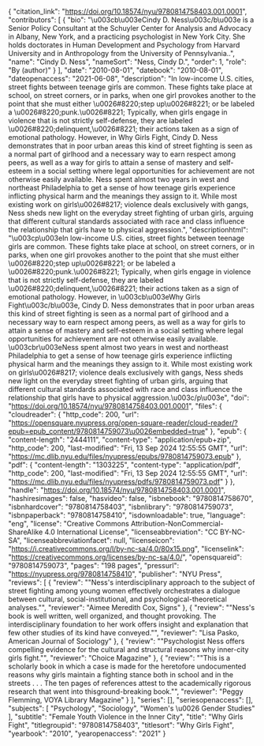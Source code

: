 {
   "citation_link": "https://doi.org/10.18574/nyu/9780814758403.001.0001",
   "contributors": [
     {
       "bio": "\u003cb\u003eCindy D. Ness\u003c/b\u003e is a Senior Policy Consultant at the Schuyler Center for Analysis and Advocacy in Albany, New York, and a practicing psychologist in New York City. She holds doctorates in Human Development and Psychology from Harvard University and in Anthropology from the University of Pennsylvania..",
       "name": "Cindy D. Ness",
       "nameSort": "Ness, Cindy D.",
       "order": 1,
       "role": "By (author)"
     }
   ],
   "date": "2010-08-01",
   "datebook": "2010-08-01",
   "dateopenaccess": "2021-06-08",
   "description": "In low-income U.S. cities, street fights between teenage girls are common. These fights take place at school, on street corners, or in parks, when one girl provokes another to the point that she must either \u0026#8220;step up\u0026#8221; or be labeled a \u0026#8220;punk.\u0026#8221; Typically, when girls engage in violence that is not strictly self-defense, they are labeled \u0026#8220;delinquent,\u0026#8221; their actions taken as a sign of emotional pathology.  However, in Why Girls Fight, Cindy D. Ness demonstrates that in poor urban areas this kind of street fighting is seen as a normal part of girlhood and a necessary way to earn respect among peers, as well as a way for girls to attain a sense of mastery and self-esteem in a social setting where legal opportunities for achievement are not otherwise easily available. Ness spent almost two years in west and northeast Philadelphia to get a sense of how teenage girls experience inflicting physical harm and the meanings they assign to it. While most existing work on girls\u0026#8217; violence deals exclusively with gangs, Ness sheds new light on the everyday street fighting of urban girls, arguing that different cultural standards associated with race and class influence the relationship that girls have to physical aggression.",
   "descriptionhtml": "\u003cp\u003eIn low-income U.S. cities, street fights between teenage girls are common. These fights take place at school, on street corners, or in parks, when one girl provokes another to the point that she must either \u0026#8220;step up\u0026#8221; or be labeled a \u0026#8220;punk.\u0026#8221; Typically, when girls engage in violence that is not strictly self-defense, they are labeled \u0026#8220;delinquent,\u0026#8221; their actions taken as a sign of emotional pathology.  However, in \u003cb\u003eWhy Girls Fight\u003c/b\u003e, Cindy D. Ness demonstrates that in poor urban areas this kind of street fighting is seen as a normal part of girlhood and a necessary way to earn respect among peers, as well as a way for girls to attain a sense of mastery and self-esteem in a social setting where legal opportunities for achievement are not otherwise easily available. \u003cbr\u003eNess spent almost two years in west and northeast Philadelphia to get a sense of how teenage girls experience inflicting physical harm and the meanings they assign to it. While most existing work on girls\u0026#8217; violence deals exclusively with gangs, Ness sheds new light on the everyday street fighting of urban girls, arguing that different cultural standards associated with race and class influence the relationship that girls have to physical aggression.\u003c/p\u003e",
   "doi": "https://doi.org/10.18574/nyu/9780814758403.001.0001",
   "files": {
     "cloudreader": {
       "http_code": 200,
       "url": "https://opensquare.nyupress.org/open-square-reader/cloud-reader/?epub=epub_content/9780814759073\u0026embedded=true"
     },
     "epub": {
       "content-length": "2444111",
       "content-type": "application/epub+zip",
       "http_code": 200,
       "last-modified": "Fri, 13 Sep 2024 12:55:55 GMT",
       "url": "https://mc.dlib.nyu.edu/files/nyupress/epubs/9780814759073.epub"
     },
     "pdf": {
       "content-length": "1303225",
       "content-type": "application/pdf",
       "http_code": 200,
       "last-modified": "Fri, 13 Sep 2024 12:55:55 GMT",
       "url": "https://mc.dlib.nyu.edu/files/nyupress/pdfs/9780814759073.pdf"
     }
   },
   "handle": "https://doi.org/10.18574/nyu/9780814758403.001.0001",
   "hashiresimages": false,
   "hasvideo": false,
   "isbnebook": "9780814758670",
   "isbnhardcover": "9780814758403",
   "isbnlibrary": "9780814759073",
   "isbnpaperback": "9780814758410",
   "isdownloadable": true,
   "language": "eng",
   "license": "Creative Commons Attribution-NonCommercial-ShareAlike 4.0 International License",
   "licenseabbreviation": "CC BY-NC-SA",
   "licenseabbreviationfacet": null,
   "licenseicon": "https://i.creativecommons.org/l/by-nc-sa/4.0/80x15.png",
   "licenselink": "https://creativecommons.org/licenses/by-nc-sa/4.0/",
   "opensquareid": "9780814759073",
   "pages": "198 pages",
   "pressurl": "https://nyupress.org/9780814758410",
   "publisher": "NYU Press",
   "reviews": [
     {
       "review": "\"Ness's interdisciplinary approach to the subject of street fighting among young women effectively orchestrates a dialogue between cultural, social-institutional, and psychological-theoretical analyses.\"",
       "reviewer": "Aimee Meredith Cox, Signs"
     },
     {
       "review": "\"Ness's book is well written, well organized, and thought provoking. The interdisciplinary foundation to her work offers insight and explanation that few other studies of its kind have conveyed.\"",
       "reviewer": "Lisa Pasko, American Journal of Sociology"
     },
     {
       "review": "\"Psychologist Ness offers compelling evidence for the cultural and structural reasons why inner-city girls fight.\"",
       "reviewer": "Choice Magazine"
     },
     {
       "review": "\"This is a scholarly book in which a case is made for the heretofore undocumented reasons why girls maintain a fighting stance both in school and in the streets . . . The ten pages of references attest to the academically rigorous research that went into thisground-breaking book.\"",
       "reviewer": "Peggy Flemming, VOYA Library Magazine"
     }
   ],
   "series": [],
   "seriesopenaccess": [],
   "subjects": [
     "Psychology",
     "Sociology",
     "Women's \u0026 Gender Studies"
   ],
   "subtitle": "Female Youth Violence in the Inner City",
   "title": "Why Girls Fight",
   "titlegroupid": "9780814758403",
   "titlesort": "Why Girls Fight",
   "yearbook": "2010",
   "yearopenaccess": "2021"
 }
